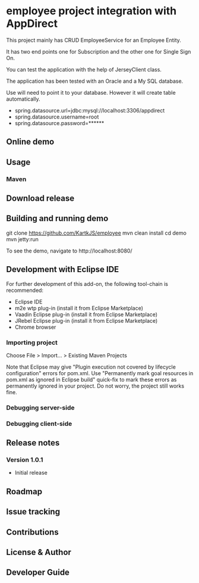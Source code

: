 # employee project integration with AppDirect

This project mainly has CRUD EmployeeService for an Employee Entity.

It has two end points one for Subscription and the other one for Single Sign On.

You can test the application with the help of JerseyClient class.

The application has been tested with an Oracle and a My SQL database.

Use will need to point it to your database. However it will create table automatically.
- spring.datasource.url=jdbc:mysql://localhost:3306/appdirect
- spring.datasource.username=root
- spring.datasource.password=******


## Online demo

## Usage

### Maven

## Download release

## Building and running demo

git clone https://github.com/KartkJS/employee
mvn clean install
cd demo
mvn jetty:run

To see the demo, navigate to http://localhost:8080/

## Development with Eclipse IDE

For further development of this add-on, the following tool-chain is recommended:
- Eclipse IDE
- m2e wtp plug-in (install it from Eclipse Marketplace)
- Vaadin Eclipse plug-in (install it from Eclipse Marketplace)
- JRebel Eclipse plug-in (install it from Eclipse Marketplace)
- Chrome browser

### Importing project

Choose File > Import... > Existing Maven Projects

Note that Eclipse may give "Plugin execution not covered by lifecycle configuration" errors for pom.xml. Use "Permanently mark goal resources in pom.xml as ignored in Eclipse build" quick-fix to mark these errors as permanently ignored in your project. Do not worry, the project still works fine. 

### Debugging server-side

### Debugging client-side

## Release notes

### Version 1.0.1
- Initial release

## Roadmap


## Issue tracking


## Contributions


## License & Author


## Developer Guide


